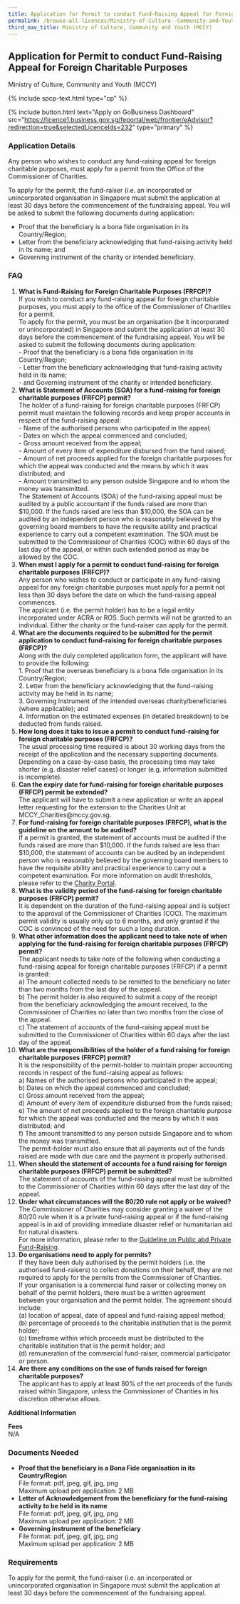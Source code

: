 ```yaml
---
title: Application for Permit to conduct Fund-Raising Appeal for Foreign Charitable Purposes
permalink: /browse-all-licences/Ministry-of-Culture--Community-and-Youth-(MCCY)/Application-for-Permit-to-conduct-Fund-Raising-Appeal-for-Foreign-Charitable-Purposes
third_nav_title: Ministry of Culture, Community and Youth (MCCY)
---
```


## Application for Permit to conduct Fund-Raising Appeal for Foreign Charitable Purposes

Ministry of Culture, Community and Youth (MCCY)

{% include spcp-text.html type="cp" %}

{% include button.html text="Apply on GoBusiness Dashboard" src="https://licence1.business.gov.sg/feportal/web/frontier/eAdvisor?redirection=true&selectedLicenceIds=232" type="primary" %}

### Application Details

<p>Any person who wishes to conduct any fund-raising appeal for foreign charitable purposes, must apply for a permit from the Office of the Commissioner of Charities.</p>
 <p>To apply for the permit, the fund-raiser (i.e. an incorporated or unincorporated organisation in Singapore must submit the application at least 30 days before the commencement of the fundraising appeal. You will be asked to submit the following documents during application:</p>
 <ul>
 <li>Proof that the beneficiary is a bona fide organisation in its Country/Region;</li>
 <li>Letter from the beneficiary acknowledging that fund-raising activity held in its name; and</li>
 <li>Governing instrument of the charity or intended beneficiary.</li>
 </ul>
 <H3>FAQ</H3>
 <ol>
 <li><strong>What is Fund-Raising for Foreign Charitable Purposes (FRFCP)?</strong><br>
 If you wish to conduct any fund-raising appeal for foreign charitable purposes, you must apply to the office of the Commissioner of Charities for a permit.<br>
 To apply for the permit, you must be an organisation (be it incorporated or unincorporated) in Singapore and submit the application at least 30 days before the commencement of the fundraising appeal. You will be asked to submit the following documents during application:<br>
- Proof that the beneficiary is a bona fide organisation in its Country/Region;<br>
- Letter from the beneficiary acknowledging that fund-raising activity held in its name;<br>
- and Governing instrument of the charity or intended beneficiary.</li>
 <li><strong>What is Statement of Accounts (SOA) for a fund-raising for foreign charitable purposes (FRFCP) permit?</strong><br>
 The holder of a fund-raising for foreign charitable purposes (FRFCP) permit must maintain the following records and keep proper accounts in respect of the fund-raising appeal:<br>
- Name of the authorised persons who participated in the appeal;<br>
 - Dates on which the appeal commenced and concluded;<br>
 - Gross amount received from the appeal;<br>
 - Amount of every item of expenditure disbursed from the fund raised;<br>
 - Amount of net proceeds applied for the foreign charitable purposes for which the appeal was conducted and the means by which it was distributed; and<br>
 - Amount transmitted to any person outside Singapore and to whom the money was transmitted.<br>
The Statement of Accounts (SOA) of the fund-raising appeal must be audited by a public accountant if the funds raised are more than $10,000. If the funds raised are less than $10,000, the SOA can be audited by an independent person who is reasonably believed by the governing board members to have the requisite ability and practical experience to carry out a competent examination. The SOA must be submitted to the Commissioner of Charities (COC) within 60 days of the last day of the appeal, or within such extended period as may be allowed by the COC.</li>
 <li><strong>When must I apply for a permit to conduct fund-raising for foreign charitable purposes (FRFCP)?</strong><br>
 Any person who wishes to conduct or participate in any fund-raising appeal for any foreign charitable purposes must apply for a permit not less than 30 days before the date on which the fund-raising appeal commences.<br>
 The applicant (i.e. the permit holder) has to be a legal entity incorporated under ACRA or ROS. Such permits will not be granted to an individual. Either the charity or the fund-raiser can apply for the permit.</li>
 <li><strong>What are the documents required to be submitted for the permit application to conduct fund-raising for foreign charitable purposes (FRFCP)?</strong><br>
 Along with the duly completed application form, the applicant will have to provide the following:<br>
1. Proof that the overseas beneficiary is a bona fide organisation in its Country/Region;<br>
 2. Letter from the beneficiary acknowledging that the fund-raising activity may be held in its name;<br>
 3. Governing Instrument of the intended overseas charity/beneficiaries (where applicable); and<br>
 4. Information on the estimated expenses (in detailed breakdown) to be deducted from funds raised.</li>
 <li><strong>How long does it take to issue a permit to conduct fund-raising for foreign charitable purposes (FRFCP)?</strong><br>
 The usual processing time required is about 30 working days from the receipt of the application and the necessary supporting documents.<br>
 Depending on a case-by-case basis, the processing time may take shorter (e.g. disaster relief cases) or longer (e.g. information submitted is incomplete).</li>
 <li><strong>Can the expiry date for fund-raising for foreign charitable purposes (FRFCP) permit be extended?</strong><br>
 The applicant will have to submit a new application or write an appeal letter requesting for the extension to the Charities Unit at MCCY_Charities@mccy.gov.sg.</li>
 <li><strong>For fund-raising for foreign charitable purposes (FRFCP), what is the guideline on the amount to be audited?</strong><br>
 If a permit is granted, the statement of accounts must be audited if the funds raised are more than $10,000. If the funds raised are less than $10,000, the statement of accounts can be audited by an independent person who is reasonably believed by the governing board members to have the requisite ability and practical experience to carry out a competent examination. For more information on audit thresholds, please refer to the <a href="http://www.charities.gov.sg/" target="_blank" rel="noopener">Charity Portal</a>.</li>
 <li><strong>What is the validity period of the fund-raising for foreign charitable purposes (FRFCP) permit?</strong><br>
 It is dependent on the duration of the fund-raising appeal and is subject to the approval of the Commissioner of Charities (COC). The maximum permit validity is usually only up to 6 months, and only granted if the COC is convinced of the need for such a long duration.</li>
 <li><strong>What other information does the applicant need to take note of when applying for the fund-raising for foreign charitable purposes (FRFCP) permit?</strong><br>
 The applicant needs to take note of the following when conducting a fund-raising appeal for foreign charitable purposes (FRFCP) if a permit is granted:<br>
 a) The amount collected needs to be remitted to the beneficiary no later than two months from the last day of the appeal.<br>
 b) The permit holder is also required to submit a copy of the receipt from the beneficiary acknowledging the amount received, to the Commissioner of Charities no later than two months from the close of the appeal.<br>
 c) The statement of accounts of the fund-raising appeal must be submitted to the Commissioner of Charities within 60 days after the last day of the appeal.</li>
 <li><strong>What are the responsibilities of the holder of a fund raising for foreign charitable purposes (FRFCP) permit?</strong><br>
 It is the responsibility of the permit-holder to maintain proper accounting records in respect of the fund-raising appeal as follows:<br>
 a) Names of the authorised persons who participated in the appeal;<br>
 b) Dates on which the appeal commenced and concluded;<br>
 c) Gross amount received from the appeal;<br>
 d) Amount of every item of expenditure disbursed from the funds raised;<br>
 e) The amount of net proceeds applied to the foreign charitable purpose for which the appeal was conducted and the means by which it was distributed; and<br>
 f) The amount transmitted to any person outside Singapore and to whom the money was transmitted.<br>
 The permit-holder must also ensure that all payments out of the funds raised are made with due care and the payment is properly authorised.</li>
 <li><strong>When should the statement of accounts for a fund raising for foreign charitable purposes (FRFCP) permit be submitted?</strong><br>
 The statement of accounts of the fund-raising appeal must be submitted to the Commissioner of Charities within 60 days after the last day of the appeal.</li>
 <li><strong>Under what circumstances will the 80/20 rule not apply or be waived?</strong><br>
 The Commissioner of Charities may consider granting a waiver of the 80/20 rule when it is a private fund-raising appeal or if the fund-raising appeal is in aid of providing immediate disaster relief or humanitarian aid for natural disasters.<br>
 For more information, please refer to the <a href="https://www.charities.gov.sg/_layouts/15/download.aspx?SourceUrl=/PublishingImages/Fund-Raising/Types-of-FR-Permits/Documents/Revised%20Guidelines%20on%20public%20and%20private%20donations-FR.pdf" target="_blank" rel="noopener">Guideline on Public abd Private Fund-Raising</a>.</li>
 <li><strong>Do organisations need to apply for permits?</strong><br>
 If they have been duly authorised by the permit holders (i.e. the authorised fund-raisers) to collect donations on their behalf, they are not required to apply for the permits from the Commissioner of Charities.<br>
 If your organisation is a commercial fund raiser or collecting money on behalf of the permit holders, there must be a written agreement between your organisation and the permit holder. The agreement should include:<br>
 (a) location of appeal, date of appeal and fund-raising appeal method;<br>
 (b) percentage of proceeds to the charitable institution that is the permit holder;<br>
 (c) timeframe within which proceeds must be distributed to the charitable institution that is the permit holder; and<br>
 (d) remuneration of the commercial fund-raiser, commercial participator or person.</li>
 <li><strong>Are there any conditions on the use of funds raised for foreign charitable purposes?</strong><br>
 The applicant has to apply at least 80% of the net proceeds of the funds raised within Singapore, unless the Commissioner of Charities in his discretion otherwise allows.</li></ol>



**Additional Information**

<p><strong>Fees</strong><br />
 N/A</p>

### Documents Needed

<ul>
 <li><strong>Proof that the beneficiary is a Bona Fide organisation in its Country/Region</strong><br>
 File format: pdf, jpeg, gif, jpg, png<br>
Maximum upload per application: 2 MB</li>
 <li><strong>Letter of Acknowledgement from the beneficiary for the fund-raising activity to be held in its name</strong><br>File format: pdf, jpeg, gif, jpg, png<br>
Maximum upload per application: 2 MB</li>
 <li><strong>Governing instrument of the beneficiary</strong><br>File format: pdf, jpeg, gif, jpg, png<br>
Maximum upload per application: 2 MB</li>
</ul>

### Requirements

<p>To apply for the permit, the fund-raiser (i.e. an incorporated or unincorporated organisation in Singapore must submit the application at least 30 days before the commencement of the fundraising appeal.</p>

